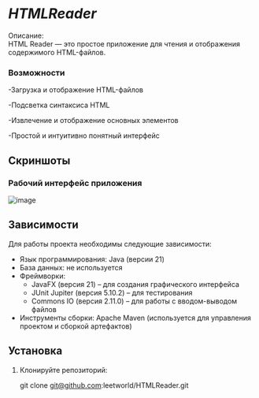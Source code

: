 # *HTMLReader*

Описание:  
HTML Reader — это простое приложение для чтения и отображения содержимого HTML-файлов.

### Возможности 
-Загрузка и отображение HTML-файлов

-Подсветка синтаксиса HTML

-Извлечение и отображение основных элементов

-Простой и интуитивно понятный интерфейс


## Скриншоты

### Рабочий интерфейс приложения

![image](https://github.com/user-attachments/assets/c8ff94b8-cd73-46b6-8e0e-e4e8ee41c20f)



## Зависимости


Для работы проекта необходимы следующие зависимости:

- Язык программирования: Java (версии 21)
- База данных: не используется
- Фреймворки:
  - JavaFX (версия 21) – для создания графического интерфейса
  - JUnit Jupiter (версия 5.10.2) – для тестирования
  - Commons IO (версия 2.11.0) – для работы с вводом-выводом файлов
- Инструменты сборки: Apache Maven (используется для управления проектом и сборкой артефактов)

## Установка

1. Клонируйте репозиторий:
   
   git clone git@github.com:leetworld/HTMLReader.git
